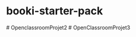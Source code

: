 # booki-starter-pack
#   O p e n c l a s s r o o m P r o j e t 2  
 #   O p e n C l a s s r o o m P r o j e t 3  
 